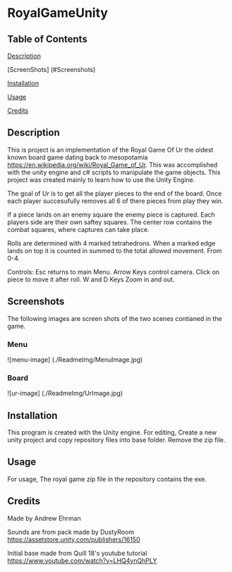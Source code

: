 # RoyalGameUnity

## Table of Contents
[Description](#description)

[ScreenShots] (#Screenshots)

[Installation](#installation)

[Usage](#usage)

[Credits](#credits)


## Description
This is project is an implementation of the Royal Game Of Ur the oldest known board game dating back to mesopotamia 
https://en.wikipedia.org/wiki/Royal_Game_of_Ur. This was accomplished with the unity engine and c# scripts to manipulate the game objects. This project was created mainly to learn how to use the Unity Engine.

The goal of Ur is to get all the player pieces to the end of the board.
Once each player succesufully removes all 6 of there pieces from play they win.

If a piece lands on an enemy square the enemy piece is captured. Each players side are their own saftey squares. The center row contains the combat squares, where captures can take place.

Rolls are determined with 4 marked tetrahedrons. When a marked edge lands on top it is counted in summed to the total allowed movement. From 0-4.

Controls:
Esc returns to main Menu.
Arrow Keys control camera.
Click on piece to move it after roll.
W and D Keys Zoom in and out.

## Screenshots
The following images are screen shots of the two scenes contianed in the game.

### Menu
![menu-image] (./ReadmeImg/MenuImage.jpg)
### Board
![ur-image] (./ReadmeImg/UrImage.jpg)

## Installation
This program is created with the Unity engine. For editing, Create a new unity project and copy repository files into base folder. Remove the zip file.

## Usage
For usage, The royal game zip file in the repository contains the exe.

## Credits

Made by Andrew Ehrman

Sounds are from pack made by DustyRoom https://assetstore.unity.com/publishers/16150

Initial base made from Quill 18's youtube tutorial https://www.youtube.com/watch?v=LHQ4ynQhPLY
